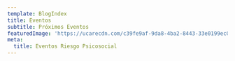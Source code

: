 ```yaml
---
template: BlogIndex
title: Eventos
subtitle: Próximos Eventos
featuredImage: 'https://ucarecdn.com/c39fe9af-9da8-4ba2-8443-33e0199ec0e6/'
meta:
  title: Eventos Riesgo Psicosocial
---
```


